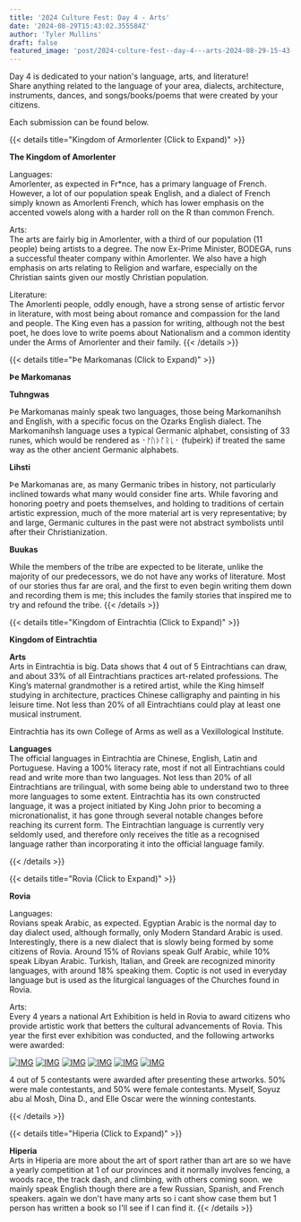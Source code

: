 ```yaml
---
title: '2024 Culture Fest: Day 4 - Arts'
date: '2024-08-29T15:43:02.355584Z'
author: 'Tyler Mullins'
draft: false
featured_image: 'post/2024-culture-fest--day-4---arts-2024-08-29-15-43-02.355584/CUPFW.png'
---
```


Day 4 is dedicated to your nation's language, arts, and literature!  
Share anything related to the language of your area, dialects, architecture, instruments, dances, and songs/books/poems that were created by your citizens.

Each submission can be found below.

{{< details title="Kingdom of Armorlenter (Click to Expand)" >}}

**The Kingdom of Amorlenter**

Languages:  
Amorlenter, as expected in Fr*nce, has a primary language of French. However, a lot of our population speak English, and a dialect of French simply known as Amorlenti French, which has lower emphasis on the accented vowels along with a harder roll on the R than common French.

Arts:  
The arts are fairly big in Amorlenter, with a third of our population (11 people) being artists to  a degree. The now Ex-Prime Minister, BODEGA, runs a successful theater company within Amorlenter. We also have a high emphasis on arts relating to Religion and warfare, especially on the Christian saints given our mostly Christian population.

Literature:  
The Amorlenti people, oddly enough, have a strong sense of artistic fervor in literature, with most being about romance and compassion for the land and people. The King even has a passion for writing, although not the best poet, he does love to write poems about Nationalism and a common identity under the Arms of Amorlenter and their family.
{{< /details >}}


{{< details title="Þe Markomanas (Click to Expand)" >}}

**__Þe Markomanas__**

**__Tuhngwas__**

Þe Markomanas mainly speak two languages, those being Markomanihsh and English, with a specific focus on the Ozarks English dialect. The Markomanihsh language uses a typical Germanic alphabet, consisting of 33 runes, which would be rendered as ᛫ᚠᚢᚦᚩᚱᚳ᛫ (fuþeirk) if treated the same way as the other ancient Germanic alphabets.

**__Lihsti__**

Þe Markomanas are, as many Germanic tribes in history, not particularly inclined towards what many would consider fine arts. While favoring and honoring poetry and poets themselves, and holding to traditions of certain artistic expression, much of the more material art is very representative; by and large, Germanic cultures in the past were not abstract symbolists until after their Christianization.

**__Buukas__**

While the members of the tribe are expected to be literate, unlike the majority of our predecessors, we do not have any works of literature. Most of our stories thus far are oral, and the first to even begin writing them down and recording them is me; this includes the family stories that inspired me to try and refound the tribe.
{{< /details >}}

{{< details title="Kingdom of Eintrachtia (Click to Expand)" >}}

**__Kingdom of Eintrachtia__**

**Arts**  
Arts in Eintrachtia is big. Data shows that 4 out of 5 Eintrachtians can draw, and about 33% of all Eintrachtians practices art-related professions. The King’s maternal grandmother is a retired artist, while the King himself studying in architecture, practices Chinese calligraphy and painting in his leisure time. Not less than 20% of all Eintrachtians could play at least one musical instrument.

Eintrachtia has its own College of Arms as well as a Vexillological Institute.

**Languages**  
The official languages in Eintrachtia are Chinese, English, Latin and Portuguese. Having a 100% literacy rate, most if not all Eintrachtians could read and write more than two languages. Not less than 20% of all Eintrachtians are trilingual, with some being able to understand two to three more languages to some extent. Eintrachtia has its own constructed language, it was a project initiated by King John prior to becoming a micronationalist, it has gone through several notable changes before reaching its current form. The Eintrachtian language is currently very seldomly used, and therefore only receives the title as a recognised language rather than incorporating it into the official language family.

{{< /details >}}

{{< details title="Rovia (Click to Expand)" >}}

**Rovia**

Languages:  
Rovians speak Arabic, as expected. Egyptian Arabic is the normal day to day dialect used, although formally, only Modern Standard Arabic is used. Interestingly, there is a new dialect that is slowly being formed by some citizens of Rovia. Around 15% of Rovians speak Gulf Arabic, while 10% speak Libyan Arabic. Turkish, Italian, and Greek are recognized minority languages, with around 18% speaking them. Coptic is not used in everyday language but is used as the liturgical languages of the Churches found in Rovia.

Arts:  
Every 4 years a national Art Exhibition is held in Rovia to award citizens who provide artistic work that betters the cultural advancements of Rovia. This year the first ever exhibition was conducted, and the following artworks were awarded:

[![IMG](https://media.discordapp.net/attachments/1276170027485237339/1278027408762732595/image.png?ex=66d14986&is=66cff806&hm=f839329cecc8adb3dc1152630c359c8902f27332fd448a40583a4a3a96b2165e&=&format=webp&quality=lossless&width=596&height=840)](https://media.discordapp.net/attachments/1276170027485237339/1278027408762732595/image.png?ex=66d14986&is=66cff806&hm=f839329cecc8adb3dc1152630c359c8902f27332fd448a40583a4a3a96b2165e&=&format=webp&quality=lossless&width=596&height=840)
[![IMG](https://media.discordapp.net/attachments/1276170027485237339/1278027409286758400/image.png?ex=66d14986&is=66cff806&hm=08b572bcb18ed55a3d02a3f90defd568e4d1f4f745708204dcfd3349a0ad8566&=&format=webp&quality=lossless&width=822&height=618)](https://media.discordapp.net/attachments/1276170027485237339/1278027409286758400/image.png?ex=66d14986&is=66cff806&hm=08b572bcb18ed55a3d02a3f90defd568e4d1f4f745708204dcfd3349a0ad8566&=&format=webp&quality=lossless&width=822&height=618)
[![IMG](https://media.discordapp.net/attachments/1276170027485237339/1278027409605656616/image.png?ex=66d14987&is=66cff807&hm=65ab351d26d984b94e034cb567c43979fafa71eca869823be35cba2b769b55b1&=&format=webp&quality=lossless&width=720&height=826)](https://media.discordapp.net/attachments/1276170027485237339/1278027409605656616/image.png?ex=66d14987&is=66cff807&hm=65ab351d26d984b94e034cb567c43979fafa71eca869823be35cba2b769b55b1&=&format=webp&quality=lossless&width=720&height=826)
[![IMG](https://media.discordapp.net/attachments/1276170027485237339/1278027410390126766/image.png?ex=66d14987&is=66cff807&hm=d024e157a7208f01798838f2087746f2ea981cf89950dae9faeceb330395e8a9&=&format=webp&quality=lossless&width=1112&height=826)](https://media.discordapp.net/attachments/1276170027485237339/1278027410390126766/image.png?ex=66d14987&is=66cff807&hm=d024e157a7208f01798838f2087746f2ea981cf89950dae9faeceb330395e8a9&=&format=webp&quality=lossless&width=1112&height=826)
[![IMG](https://media.discordapp.net/attachments/1276170027485237339/1278027410914410517/image.png?ex=66d14987&is=66cff807&hm=865b80f542f490ae6fc323ab8f23f95bebfee57deaaa9f39753acc1d02e9e590&=&format=webp&quality=lossless&width=826&height=826)](https://media.discordapp.net/attachments/1276170027485237339/1278027410914410517/image.png?ex=66d14987&is=66cff807&hm=865b80f542f490ae6fc323ab8f23f95bebfee57deaaa9f39753acc1d02e9e590&=&format=webp&quality=lossless&width=826&height=826)
[![IMG](https://media.discordapp.net/attachments/1276170027485237339/1278027411346428025/image.png?ex=66d14987&is=66cff807&hm=6435b28515db8345ff37b4f032dcbb4c050eabe6b2129f6ee0d0a1e5d15daeaa&=&format=webp&quality=lossless&width=832&height=826)](https://media.discordapp.net/attachments/1276170027485237339/1278027411346428025/image.png?ex=66d14987&is=66cff807&hm=6435b28515db8345ff37b4f032dcbb4c050eabe6b2129f6ee0d0a1e5d15daeaa&=&format=webp&quality=lossless&width=832&height=826)

4 out of 5 contestants were awarded after presenting these artworks. 50% were male contestants, and 50% were female contestants. Myself, Soyuz abu al Mosh, Dina D., and Elle Oscar were the winning contestants.

{{< /details >}}

{{< details title="Hiperia (Click to Expand)" >}}

**Hiperia**  
Arts in Hiperia are more about the art of sport rather than art are so we have a yearly competition at 1 of our provinces and it normally involves fencing, a woods race, the track dash, and climbing, with others coming soon.  we mainly speak English though there are a few Russian, Spanish, and French speakers. again we don't have many arts so i cant show case them but 1 person has written a book so I'll see if I can find it.
{{< /details >}}
